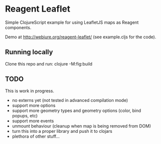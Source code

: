 # Reagent Leaflet #

Simple ClojureScript example for using LeafletJS maps as Reagent components.


Demo at http://webjure.org/reagent-leaflet/ (see example.cljs for the code).


## Running locally ##

Clone this repo and run: clojure -M:fig:build

## TODO ##

This is work in progress.

* no externs yet (not tested in advanced compilation mode)
* support more options 
* support more geometry types and geometry options (color, bind popups, etc)
* support more events
* unmount behaviour (cleanup when map is being removed from DOM)
* turn this into a proper library and push it to clojars
* plethora of other stuff...


